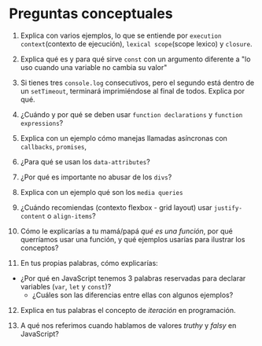 # Preguntas conceptuales


1. Explica con varios ejemplos, lo que se entiende por `execution context`(contexto de ejecución), `lexical scope`(scope lexico) y `closure`.

2. Explica qué es y para qué sirve `const` con un argumento diferente a "lo uso cuando una variable no cambia su valor"

3. Si tienes tres `console.log` consecutivos, pero el segundo está dentro de un `setTimeout`, terminará imprimiéndose al final de todos. Explica por qué.

4. ¿Cuándo y por qué se deben usar `function declarations` y `function expressions`?

5. Explica con un ejemplo  cómo manejas llamadas asíncronas con `callbacks`, `promises`,

6. ¿Para qué se usan los `data-attributes`?

7. ¿Por qué es importante no abusar de los `divs`?

8. Explica con un ejemplo qué son los `media queries`

9. ¿Cuándo recomiendas (contexto flexbox - grid layout) usar `justify-content` o `align-items`?

10. Cómo le explicarías a tu mamá/papá _qué es una función_, por qué querríamos usar una función, y qué ejemplos usarías para ilustrar los conceptos?

11. En tus propias palabras, cómo explicarías:
  * ¿Por qué en JavaScript tenemos 3 palabras reservadas para declarar variables (`var`, `let` y `const`)?
    * ¿Cuáles son las diferencias entre ellas con algunos ejemplos?

12. Explica en tus palabras el concepto de _iteración_ en programación.

13. A qué nos referimos cuando hablamos de valores _truthy_ y _falsy_ en JavaScript?
